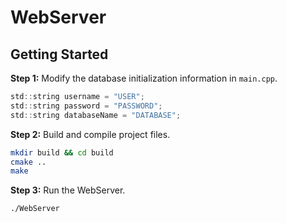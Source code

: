 # WebServer

## Getting Started

**Step 1:** Modify the database initialization information in `main.cpp`.

```c
std::string username = "USER";
std::string password = "PASSWORD";
std::string databaseName = "DATABASE";
```

**Step 2:** Build and compile project files.

```sh
mkdir build && cd build
cmake ..
make
```

**Step 3:** Run the WebServer.

```sh
./WebServer
```
